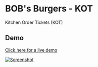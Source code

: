 # BOB's Burgers - KOT

Kitchen Order Tickets (KOT)

## Demo
[Click here for a live demo](https://dry-oasis-58010.herokuapp.com/)

[![Screenshot](https://s8.postimg.cc/6num7965h/Screenshot_2018-06-28_BOB_s_Burgers_-_K_O_T.png)](https://dry-oasis-58010.herokuapp.com/)
